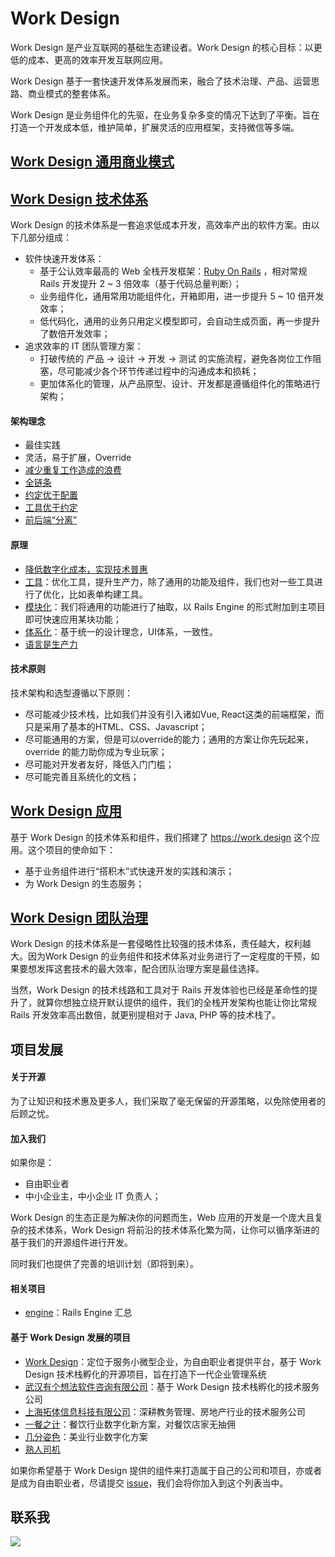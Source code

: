 # Work Design

Work Design 是产业互联网的基础生态建设者。Work Design 的核心目标：以更低的成本、更高的效率开发互联网应用。

Work Design 基于一套快速开发体系发展而来，融合了技术治理、产品、运营思路、商业模式的整套体系。

Work Design 是业务组件化的先驱，在业务复杂多变的情况下达到了平衡。旨在打造一个开发成本低，维护简单，扩展灵活的应用框架，支持微信等多端。


## [Work Design 通用商业模式][1]

## [Work Design 技术体系][2]

Work Design 的技术体系是一套追求低成本开发，高效率产出的软件方案。由以下几部分组成：
* 软件快速开发体系：
  * 基于公认效率最高的 Web 全栈开发框架：[Ruby On Rails][3] ，相对常规 Rails 开发提升 2 \~ 3 倍效率（基于代码总量判断）；
  * 业务组件化，通用常用功能组件化，开箱即用，进一步提升 5 \~ 10 倍开发效率；
  * 低代码化，通用的业务只用定义模型即可，会自动生成页面，再一步提升了数倍开发效率；
* 追求效率的 IT 团队管理方案：
  * 打破传统的 产品 -\> 设计 -\> 开发 -\> 测试 的实施流程，避免各岗位工作阻塞，尽可能减少各个环节传递过程中的沟通成本和损耗；
  * 更加体系化的管理，从产品原型、设计、开发都是遵循组件化的策略进行架构；

#### 架构理念

* 最佳实践
* 灵活，易于扩展，Override
* [减少重复工作造成的浪费]()
* [全链条]()
* [约定优于配置][6]
* [工具优于约定][7]
* [前后端“分离”][8]

#### 原理

* [降低数字化成本，实现技术普惠][9]
* [工具][10]：优化工具，提升生产力，除了通用的功能及组件，我们也对一些工具进行了优化，比如表单构建工具。
* [模块化][11]：我们将通用的功能进行了抽取，以 Rails Engine 的形式附加到主项目即可快速应用某块功能；
* [体系化]()：基于统一的设计理念，UI体系，一致性。
* [语言是生产力][13]

#### 技术原则

技术架构和选型遵循以下原则：

* 尽可能减少技术栈，比如我们并没有引入诸如Vue, React这类的前端框架，而只是采用了基本的HTML、CSS、Javascript；
* 尽可能通用的方案，但是可以override的能力；通用的方案让你先玩起来，override 的能力助你成为专业玩家；
* 尽可能对开发者友好，降低入门门槛；
* 尽可能完善且系统化的文档；

## [Work Design 应用][14]

基于 Work Design 的技术体系和组件，我们搭建了 https://work.design 这个应用。这个项目的使命如下：

* 基于业务组件进行“搭积木”式快速开发的实践和演示；
* 为 Work Design 的生态服务；

## [Work Design 团队治理][15]

Work Design 的技术体系是一套侵略性比较强的技术体系，责任越大，权利越大。因为Work Design 的业务组件和技术体系对业务进行了一定程度的干预，如果要想发挥这套技术的最大效率，配合团队治理方案是最佳选择。

当然，Work Design 的技术线路和工具对于 Rails 开发体验也已经是革命性的提升了，就算你想独立绕开默认提供的组件，我们的全栈开发架构也能让你比常规 Rails 开发效率高出数倍，就更别提相对于 Java, PHP 等的技术栈了。

## 项目发展

#### 关于开源

为了让知识和技术惠及更多人，我们采取了毫无保留的开源策略，以免除使用者的后顾之忧。

#### 加入我们

如果你是：

* 自由职业者
* 中小企业主，中小企业 IT 负责人；

Work Design 的生态正是为解决你的问题而生，Web 应用的开发是一个庞大且复杂的技术体系，Work Design 将前沿的技术体系化繁为简，让你可以循序渐进的基于我们的开源组件进行开发。

同时我们也提供了完善的培训计划（即将到来）。

#### 相关项目

* [engine][16]：Rails Engine 汇总

#### 基于 Work Design 发展的项目

* [Work Design][17]：定位于服务小微型企业，为自由职业者提供平台，基于 Work Design 技术栈孵化的开源项目，旨在打造下一代企业管理系统
* [武汉有个想法软件咨询有限公司][18]：基于 Work Design 技术栈孵化的技术服务公司
* [上海拓体信息科技有限公司][19]：深耕教务管理、房地产行业的技术服务公司
* [一餐之计][20]：餐饮行业数字化新方案，对餐饮店家无抽佣
* [几分姿色][21]：美业行业数字化方案
* [熟人司机][22]

如果你希望基于 Work Design 提供的组件来打造属于自己的公司和项目，亦或者是成为自由职业者，尽请提交 [issue][23]，我们会将你加入到这个列表当中。

## 联系我

![][image-1]

[1]:	商业模式
[2]:	技术体系
[3]:	https://github.com/rails/rails
[6]:	技术体系/default.md
[7]:	技术体系/tools.md
[8]:	技术体系/full_stack.md
[9]:	技术体系/why_build_self.md
[10]:	技术体系/tools.md
[11]:	技术体系/modular.md
[13]:	技术体系/function-vs-object.md
[14]:	商业模式
[15]:	管理手册
[16]:	https://github.com/work-design/engine
[17]:	https://github.com/work-design/work.design
[18]:	https://github.com/yougexiangfa
[19]:	http://www.tallty.com/
[20]:	https://meal.design/
[21]:	https://jifenzise.com
[22]:	https://shurensiji.com
[23]:	https://github.com/work-design/home/issues

[image-1]:	assets/wechat.jpg